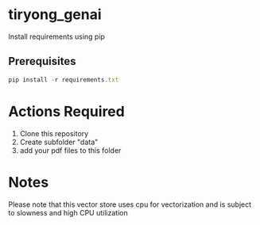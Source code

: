 # tiryong_genai

Install requirements using pip

## Prerequisites
```javascript
pip install -r requirements.txt
```
# Actions Required
1. Clone this repository
2. Create subfolder "data"
3. add your pdf files to this folder

# Notes
Please note that this vector store uses cpu for vectorization and is subject to slowness and high CPU utilization
